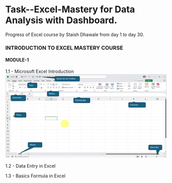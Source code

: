 # Task--Excel-Mastery for Data Analysis with Dashboard.
Progress of Excel course by Staish Dhawale from day 1 to day 30.
### INTRODUCTION TO EXCEL MASTERY COURSE 
#### MODULE-1
1.1 - Microsoft Excel Introduction
![WELCOME TO EXCEL WORLD FUN WAY LEARNING](https://github.com/Vaibhav050/Task--Excel-Mastery/blob/main/MS_EXCEL_INTRODUCTION.png)

1.2 - Data Entry in Excel

1.3 - Basics Formula in Excel
